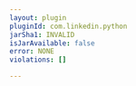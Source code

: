 ```yaml
---
layout: plugin
pluginId: com.linkedin.python
jarSha1: INVALID
isJarAvailable: false
error: NONE
violations: []

---
```


